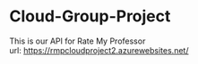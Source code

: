 # Cloud-Group-Project
This is our API for Rate My Professor <br>
url: https://rmpcloudproject2.azurewebsites.net/
